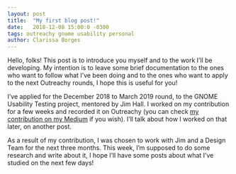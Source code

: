 ```yaml
---
layout: post
title:  "My first blog post!"
date:   2018-12-08 15:00:0 -0300
tags: outreachy gnome usability personal
author: Clarissa Borges
---
```


Hello, folks! This post is to introduce you myself and to the work I’ll be developing. My intention is to leave some brief documentation to the ones who want to follow what I’ve been doing and to the ones who want to apply to the next Outreachy rounds, I hope this is useful for you!

I’ve applied for the December 2018 to March 2019 round, to the GNOME Usability Testing project, mentored by Jim Hall. I worked on my contribution for a few weeks and recorded it on Outreachy (you can check [my contribution on my Medium](https://medium.com/gnome-usability-testing-report/gnome-usability-testing-report-93320514ea86) if you wish). I’ll talk about how I worked on that later, on another post.

As a result of my contribution, I was chosen to work with Jim and a Design Team for the next three months. This week, I’m supposed to do some research and write about it, I hope I’ll have some posts about what I’ve studied on the next few days!
